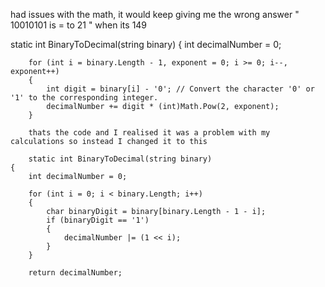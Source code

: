 had issues with the math, it would keep giving me the wrong answer " 10010101 is = to 21 " when its 149

static int BinaryToDecimal(string binary)
    {
        int decimalNumber = 0;

        for (int i = binary.Length - 1, exponent = 0; i >= 0; i--, exponent++)
        {
            int digit = binary[i] - '0'; // Convert the character '0' or '1' to the corresponding integer.
            decimalNumber += digit * (int)Math.Pow(2, exponent);
        }

        thats the code and I realised it was a problem with my calculations so instead I changed it to this 

        static int BinaryToDecimal(string binary)
    {
        int decimalNumber = 0;

        for (int i = 0; i < binary.Length; i++)
        {
            char binaryDigit = binary[binary.Length - 1 - i];
            if (binaryDigit == '1')
            {
                decimalNumber |= (1 << i);
            }
        }

        return decimalNumber;
